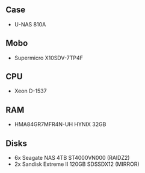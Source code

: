 ## Case
* U-NAS 810A
## Mobo
* Supermicro X10SDV-7TP4F
## CPU
* Xeon D-1537
## RAM
* HMA84GR7MFR4N-UH HYNIX 32GB
## Disks
* 6x Seagate NAS 4TB ST4000VN000 (RAIDZ2)
* 2x Sandisk Extreme II 120GB SDSSDX12 (MIRROR)
